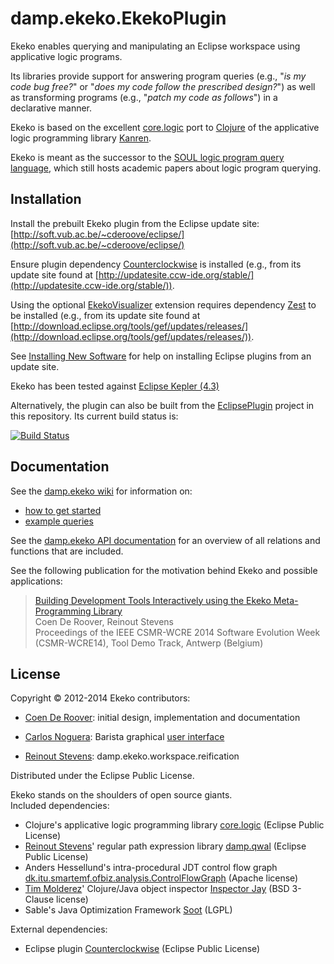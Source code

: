 # damp.ekeko.EkekoPlugin

Ekeko enables querying and manipulating an Eclipse workspace using applicative logic programs.

Its libraries provide support for answering program queries (e.g., "*is my code bug free?*" or "*does my code follow the prescribed design?*") as well as transforming programs (e.g., "*patch my code as follows*") in a declarative manner.

Ekeko is based on the excellent [core.logic](https://github.com/clojure/core.logic) port to [Clojure](http://clojure.org/) of the applicative logic programming library [Kanren](http://kanren.sourceforge.net/).

Ekeko is meant as the successor to the [SOUL logic program query language](http://soft.vub.ac.be/SOUL/), which still hosts academic papers about logic program querying.


## Installation
Install the prebuilt Ekeko plugin from the Eclipse update site: 
[http://soft.vub.ac.be/~cderoove/eclipse/](http://soft.vub.ac.be/~cderoove/eclipse/) 

Ensure plugin dependency [Counterclockwise](http://code.google.com/p/counterclockwise/) is installed (e.g., from its update site found at [http://updatesite.ccw-ide.org/stable/](http://updatesite.ccw-ide.org/stable/)).

Using the optional [EkekoVisualizer](https://github.com/cderoove/damp.ekeko/tree/master/EkekoVisualizer) extension requires dependency [Zest](http://www.eclipse.org/gef/zest/) to be installed (e.g., from its update site found at [http://download.eclipse.org/tools/gef/updates/releases/](http://download.eclipse.org/tools/gef/updates/releases/)).

See [Installing New Software](http://help.eclipse.org/juno/topic/org.eclipse.platform.doc.user/tasks/tasks-124.htm) for help on installing Eclipse plugins from an update site. 

Ekeko has been tested against [Eclipse Kepler (4.3)](http://www.eclipse.org)

Alternatively, the plugin can also be built from the [EclipsePlugin](https://github.com/cderoove/damp.ekeko/tree/master/EkekoPlugin) project in this repository. Its current build status is:

[![Build Status](https://travis-ci.org/cderoove/damp.ekeko.svg?branch=master)](https://travis-ci.org/cderoove/damp.ekeko)

## Documentation

See the [damp.ekeko wiki](https://github.com/cderoove/damp.ekeko/wiki) for information on:  

* [how to get started](https://github.com/cderoove/damp.ekeko/wiki/Getting-Started-with-Ekeko)
* [example queries](https://github.com/cderoove/damp.ekeko/wiki/Example-Ekeko-Queries)

See the [damp.ekeko API documentation](http://cderoove.github.com/damp.ekeko/) for an overview of all relations and functions that are included.

See the following publication for the motivation behind Ekeko and possible applications: 
> [Building Development Tools Interactively using the Ekeko Meta-Programming Library](http://soft.vub.ac.be/Publications/2013/vub-soft-tr-13-22.pdf)<br/> 
> Coen De Roover, Reinout Stevens<br/>
> Proceedings of the IEEE CSMR-WCRE 2014 Software Evolution Week (CSMR-WCRE14), Tool Demo Track, Antwerp (Belgium)

## License  

Copyright © 2012-2014 Ekeko contributors: 

* [Coen De Roover](http://soft.vub.ac.be/~cderoove/): initial design, implementation and documentation
 
* [Carlos Noguera](http://soft.vub.ac.be/soft/members/carlosnoguera): Barista graphical [user interface](http://soft.vub.ac.be/SOUL/home/querying-from-eclipse/running-and-inspecting-a-query/)

* [Reinout Stevens](http://soft.vub.ac.be/soft/members/reinoutstevens): damp.ekeko.workspace.reification 

Distributed under the Eclipse Public License.

Ekeko stands on the shoulders of open source giants.    
Included dependencies:

* Clojure's applicative logic programming library [core.logic](https://github.com/clojure/core.logic/) (Eclipse Public License)
* [Reinout Stevens](http://soft.vub.ac.be/soft/members/reinoutstevens)' regular path expression library [damp.qwal](https://github.com/ReinoutStevens/damp.qwal 
) (Eclipse Public License)
* Anders Hessellund's intra-procedural JDT control flow graph [dk.itu.smartemf.ofbiz.analysis.ControlFlowGraph](http://www.itu.dk/people/hessellund/smartemf/index.php
) (Apache license)
* [Tim Molderez](http://ansymo.ua.ac.be/people/tim-molderez)' Clojure/Java object inspector [Inspector Jay](https://github.com/timmolderez/inspector-jay) (BSD 3-Clause license) 
* Sable's Java Optimization Framework [Soot](http://www.sable.mcgill.ca/soot/
) (LGPL)

External dependencies:

* Eclipse plugin [Counterclockwise](http://code.google.com/p/counterclockwise/
) (Eclipse Public License) 
